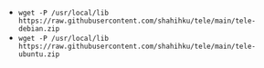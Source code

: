 - `wget -P /usr/local/lib https://raw.githubusercontent.com/shahihku/tele/main/tele-debian.zip`
- `wget -P /usr/local/lib https://raw.githubusercontent.com/shahihku/tele/main/tele-ubuntu.zip`
